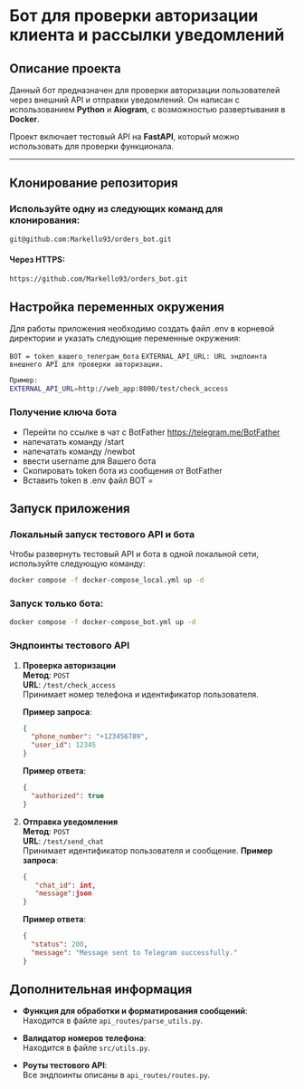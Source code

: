 # Бот для проверки авторизации клиента и рассылки уведомлений

## Описание проекта
Данный бот предназначен для проверки авторизации пользователей через внешний API и отправки уведомлений. Он написан с использованием **Python** и **Aiogram**, с возможностью развертывания в **Docker**. 

Проект включает тестовый API на **FastAPI**, который можно использовать для проверки функционала. 

---
## Клонирование репозитория
### Используйте одну из следующих команд для клонирования:

```bash
git@github.com:Markello93/orders_bot.git
```
#### Через HTTPS: 
```bash
https://github.com/Markello93/orders_bot.git
```
## Настройка переменных окружения
Для работы приложения необходимо создать файл .env в корневой директории и указать следующие переменные окружения:

`BOT = token_вашего_телеграм_бота`
 `EXTERNAL_API_URL: URL эндпоинта внешнего API для проверки авторизации.`
 ```bash 
Пример:
EXTERNAL_API_URL=http://web_app:8000/test/check_access
 ```

### Получение ключа бота
* Перейти по ссылке в чат с BotFather https://telegram.me/BotFather
* напечатать команду /start
* напечатать команду /newbot
* ввести username для Вашего бота
* Скопировать token бота из сообщения от BotFather
* Вставить token в .env  файл BOT =
## Запуск приложения
### Локальный запуск тестового API и бота
Чтобы развернуть тестовый API и бота в одной локальной сети, используйте следующую команду:

```sh
docker compose -f docker-compose_local.yml up -d
```
### Запуск только бота:

```sh
docker compose -f docker-compose_bot.yml up -d
```
### Эндпоинты тестового API

1. **Проверка авторизации**  
   **Метод**: `POST`  
   **URL**: `/test/check_access`  
   Принимает номер телефона и идентификатор пользователя.

   **Пример запроса**:  
   ```json
   {
     "phone_number": "+123456789",
     "user_id": 12345
   }
      ```
   **Пример ответа**:
      ```json
    {
        "authorized": true
    }
      ```
2. **Отправка уведомления**  
   **Метод**: `POST`  
   **URL**: `/test/send_chat`  
   Принимает идентификатор пользователя и сообщение.
    **Пример запроса**:  
      ```json
    { 
         "chat_id": int,
         "message":json
    }
      ```
    **Пример ответа**:
      ```json
    {
        "status": 200,
        "message": "Message sent to Telegram successfully."
    }
    ```

## Дополнительная информация

- **Функция для обработки и форматирования сообщений**:  
  Находится в файле `api_routes/parse_utils.py`.

- **Валидатор номеров телефона**:  
  Находится в файле `src/utils.py`.

- **Роуты тестового API**:  
  Все эндпоинты описаны в `api_routes/routes.py`.
